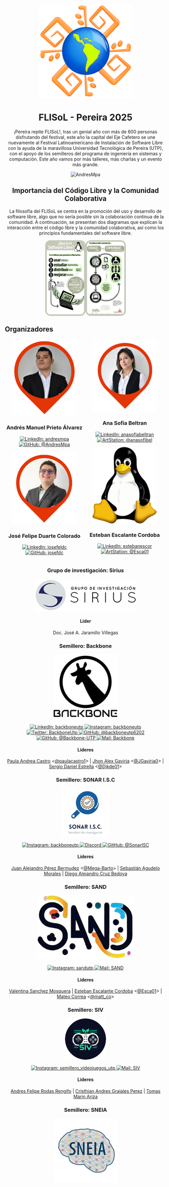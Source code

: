<div align="center">

![Logo FLISoL](https://github.com/FILSoL-Pereira/.github/blob/main/.assets/20y/FLISoL-logo.png?raw=true)

# FLISoL - Pereira 2025

¡Pereira repite FLISoL!, tras un genial año con más de 600 personas disfrutando del festival, este año la capital del Eje Cafetero se une nuevamente al Festival Latinoamericano de Instalación de Software Libre con la ayuda de la maravillosa Universidad Tecnológica de Pereira (UTP), con el apoyo de los semilleros del programa de ingeniería en sistemas y computación. Este año vamos por más talleres, más charlas y un evento más grande.

<p>
  <img
    src="https://komarev.com/ghpvc/?username=FILSoL-Pereira&label=Profile%20views&color=0cce00&style=for-the-badge"
    alt="AndresMpa"
  />
</p>

</div>

<div align="center">
  <h2>Importancia del Código Libre y la Comunidad Colaborativa</h2>

  <p>La filosofía del FLISoL se centra en la promoción del uso y desarrollo de software libre, algo que no sería posible sin la colaboración continua de la comunidad. A continuación, se presentan dos diagramas que explican la interacción entre el código libre y la comunidad colaborativa, así como los principios fundamentales del software libre.</p>

  <div style="display: flex; justify-content: center; align-items: center;">
    <img src="https://github.com/FILSoL-Pereira/.github/blob/main/.assets/20y/QueEsSoftwareLibre.png?raw=true" width="25%"/>
    <img src="https://github.com/FILSoL-Pereira/.github/blob/main/.assets/20y/CodigoLibreComunidad.png?raw=true" width="25%"/>
  </div>
</div>

## Organizadores

</div>

<div style="display: inline-block; width: 49%; vertical-align: top;">

<div align="center">
  <img src="https://github.com/FILSoL-Pereira/.github/blob/main/.assets/20y/andres.png?raw=true" alt="AndresMpa" width="200"/>

  <h3 align="center">
    Andrés Manuel Prieto Álvarez
  </h3>
</div>

  <p align="center">
    <a href="https://www.linkedin.com/in/andresmpa/" target="blank">
      <img
        src="https://img.shields.io/badge/-linkedin-blue?style=for-the-badge&logo=linkedin"
        alt="LinkedIn: andresmpa"
      />
    </a>
    <a href="https://github.com/AndresMpa" target="blank">
      <img
        src="https://img.shields.io/badge/-github-black?style=for-the-badge&logo=GitHub"
        alt="GitHub: @AndresMpa"
      />
    </a>
  </p>

<div align="center">
  <img src="https://github.com/FILSoL-Pereira/.github/blob/main/.assets/20y/Jose.png?raw=true" alt="josefdc" width="200"/>

  <h3 align="center">
    José Felipe Duarte Colorado
  </h3>
</div>

  <p align="center">
    <a href="https://www.linkedin.com/in/josefeldc/" target="blank">
      <img
        src="https://img.shields.io/badge/-linkedin-blue?style=for-the-badge&logo=linkedin"
        alt="LinkedIn: josefeldc"
      />
    </a>
    <a href="https://github.com/josefdc" target="blank">
      <img
        src="https://img.shields.io/badge/-github-black?style=for-the-badge&logo=GitHub"
        alt="GitHub: josefdc"
      />
    </a>
  </p>
</div>

<div style="display: inline-block; width: 49%; vertical-align: top;">

<div align="center">
  <img src="https://github.com/FILSoL-Pereira/.github/blob/main/.assets/20y/ana.png?raw=true" alt="anasofibel" width="200"/>

  <h3 align="center">
    Ana Sofía Beltran
  </h3>
</div>

  <p align="center">
    <a href="https://www.linkedin.com/in/anasofiabeltran/" target="blank">
      <img
        src="https://img.shields.io/badge/-linkedin-blue?style=for-the-badge&logo=linkedin"
        alt="LinkedIn: anasofiabeltran"
      />
    </a>
    <a href="https://www.artstation.com/anasofibel" target="blank">
      <img
        src="https://img.shields.io/badge/-artstation-black?style=for-the-badge&logo=ArtStation"
        alt="ArtStation: @anasofibel"
      />
    </a>
  </p>

<div align="center">
  <img src="https://github.com/FILSoL-Pereira/.github/blob/main/.assets/20y/tux.svg?raw=true" alt="Esca01" width="200"/>

  <h3 align="center">
    Esteban Escalante Cordoba
  </h3>
</div>

  <p align="center">
    <a href="https://www.linkedin.com/in/estebanescor/" target="blank">
      <img
        src="https://img.shields.io/badge/-linkedin-blue?style=for-the-badge&logo=linkedin"
        alt="LinkedIn: estebanescor"
      />
    </a>
    <a href="https://github.com/Esca01" target="blank">
      <img
        src="https://img.shields.io/badge/-github-black?style=for-the-badge&logo=GitHub"
        alt="ArtStation: @Esca01"
      />
    </a>
  </p>
</div>

<div align="center">

### Grupo de investigación: Sirius

![Sirius](https://github.com/FILSoL-Pereira/.github/blob/main/.assets/20y/sirius_black_long.png?raw=true)

#### Líder

Doc. José A. Jaramillo Villegas

</div>

<div align="center">

### Semillero: Backbone

![Backbone](https://github.com/FILSoL-Pereira/.github/blob/main/.assets/20y/backbone.png?raw=true)

<p>
  <a href="https://www.linkedin.com/company/backboneutp/" target="blank">
      <img
        src="https://img.shields.io/badge/-linkedin-blue?style=for-the-badge&logo=linkedin"
        alt="LinkedIn: backboneutp"
      />
    </a>
  <a href="https://www.instagram.com/backboneutp/" target="blank">
    <img
      src="https://img.shields.io/badge/-instagram-pink?style=for-the-badge&logo=instagram"
      alt="Instagram: backboneutp"
    />
  </a>
  <a href="https://twitter.com/BackboneUtp" target="blank">
    <img
      src="https://img.shields.io/badge/-twitter-blue?style=for-the-badge&logo=twitter"
      alt="Twitter: BackboneUtp"
    />
  </a>
  <a href="https://www.youtube.com/@backboneutp6202" target="blank">
    <img
      src="https://img.shields.io/badge/-youtube-red?style=for-the-badge&logo=youtube"
      alt="GitHub: @backboneutp6202"
    />
  </a>
  <a href="https://github.com/Backbone-UTP" target="blank">
    <img
      src="https://img.shields.io/badge/-github-black?style=for-the-badge&logo=GitHub"
      alt="GitHub: @Backbone-UTP"
    />
  </a>
  <a href="mailto:backboneutp@gmail.com" target="blank">
    <img
      src="https://img.shields.io/badge/-linux-black?style=for-the-badge&logo=Linux"
      alt="Mail: Backbone"
    />
  </a>
</p>

#### Líderes

[Paula Andrea Castro](https://www.linkedin.com/in/paula-a-castro/) <[@paulacastro1](https://github.com/paulacastro1)> |
[Jhon Alex Gaviria](https://www.linkedin.com/in/jgaviria0/) <[@JGaviria0](https://github.com/JGaviria0)> |
[Sergio Daniel Estrella](https://www.linkedin.com/in/djkde/) <[@Djkde01](https://github.com/Djkde01)>

</div>

<div align="center">

### Semillero: SONAR I.S.C

![Sonar ISC](https://github.com/FILSoL-Pereira/.github/blob/main/.assets/20y/sonar.png?raw=true)

<p>
  <a href="https://www.instagram.com/sonar_utp/" target="blank">
    <img
      src="https://img.shields.io/badge/-instagram-pink?style=for-the-badge&logo=instagram"
      alt="Instagram: backboneutp"
    />
  </a>
  <a href="https://discord.gg/H6qZQxKET7" target="blank">
    <img
      src="https://img.shields.io/badge/-discord-darkgray?style=for-the-badge&logo=discord"
      alt="Discord"
    />
  </a>
  <a href="https://github.com/SonarISC" target="blank">
    <img
      src="https://img.shields.io/badge/-github-black?style=for-the-badge&logo=GitHub"
      alt="GitHub: @SonarISC"
    />
  </a>
</p>

#### Líderes

[Juan Alejandro Pérez Bermudez](https://www.linkedin.com/in/mega-barto/) <[@Mega-Barto](https://github.com/Mega-Barto)> |
[Sebastián Agudelo Morales](https://www.linkedin.com/in/sebastian-agudelo-morales-367970241) |
[Diego Alejandro Cruz Bedoya](https://www.linkedin.com/in/dacb19)

</div>

<div align="center">

### Semillero: SAND

![SAND](https://github.com/FILSoL-Pereira/.github/blob/main/.assets/20y/sand.png?raw=true)

<p>
  <a href="https://www.instagram.com/sandutp/" target="blank">
    <img
      src="https://img.shields.io/badge/-instagram-pink?style=for-the-badge&logo=instagram"
      alt="Instagram: sandutp"
    />
  </a>
  <a href="mailto:Semillero.sandutp@gmail.com" target="blank">
    <img
      src="https://img.shields.io/badge/-linux-black?style=for-the-badge&logo=Linux"
      alt="Mail: SAND"
    />
  </a>
</p>

#### Líderes

[Valentina Sanchez Mosquera](https://www.linkedin.com/in/valentina-sanchez-mosquera-a1b93a249/) |
[Esteban Escalante Cordoba](https://www.linkedin.com/in/estebanescor/) <[@Esca01](https://github.com/Esca01)> |
[Mateo Correa](mailto:m.correa3@utp.edu.co) <[@matt_co](https://www.instagram.com/matt__co/)>

</div>

<div align="center">

### Semillero: SIV

![SAND](https://github.com/FILSoL-Pereira/.github/blob/main/.assets/20y/SIV.png?raw=true)

<p>
  <a href="https://www.instagram.com/semillero_videojuegos_utp/" target="blank">
    <img
      src="https://img.shields.io/badge/-instagram-pink?style=for-the-badge&logo=instagram"
      alt="Instagram: semillero_videojuegos_utp"
    />
  </a>
  <a href="mailto:semillero.videojuegos1@gmail.com" target="blank">
    <img
      src="https://img.shields.io/badge/-linux-black?style=for-the-badge&logo=Linux"
      alt="Mail: SIV"
    />
  </a>
</p>

#### Líderes

[Andres Felipe Rodas Rengifo](mailto:andres.rodas@utp.edu.co) |
[Cristhian Andres Grajales Perez](https://www.linkedin.com/in/cristhian-andres-grajales-perez/) |
[Tomas Marin Ariza](https://www.linkedin.com/in/tomas-marin-b73412268/)

</div>

<div align="center">

### Semillero: SNEIA

![SNEIA](https://github.com/FILSoL-Pereira/.github/blob/main/.assets/20y/sneia.png?raw=true)

</div>
